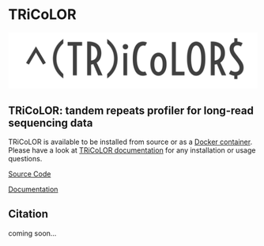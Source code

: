 # TRiCoLOR

![alt text](TRiCoLOR.png)

## TRiCoLOR: tandem repeats profiler for long-read sequencing data

TRiCoLOR is available to be installed from source or as a [Docker container](https://hub.docker.com/r/davidebolo1993/tricolor).
Please have a look at [TRiCoLOR documentation](https://davidebolo1993.github.io/tricolordoc/) for any installation or usage questions.

[Source Code](https://github.com/davidebolo1993/TRiCoLOR/tree/master/TRiCoLOR)

[Documentation](https://davidebolo1993.github.io/tricolordoc/)

## Citation

coming soon...
